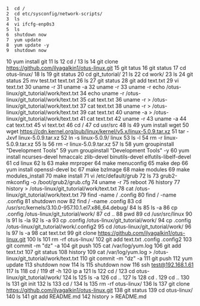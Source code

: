     1  cd /
    2  cd etc/sysconfig/network-scripts/
    3  ls
    4  vi ifcfg-enp0s3 
    5  ls
    6  shutdown now
    7  yum update
    8  yum update -y
    9  shutdown now
   10  yum install git
   11  ls
   12  cd /
   13  ls
   14  git clone https://github.com/ilyagalkin1/otus-linux.git
   15  git tatus
   16  git status
   17  cd otus-linux/
   18  ls
   19  git status
   20  cd git_tutorial/
   21  ls
   22  cd work/
   23  ls
   24  git status
   25  mv test.txt  text.txt
   26  ls
   27  git status
   28  git add text.txt 
   29  vi text.txt 
   30  uname -r
   31  uname -a
   32  uname -r
   33  uname -r echo /otus-linux/git_tutorial/work/text.txt 
   34  echo uname -r  /otus-linux/git_tutorial/work/text.txt 
   35  cat text.txt 
   36  uname -r > /otus-linux/git_tutorial/work/text.txt 
   37  cat text.txt 
   38  uname -r > /otus-linux/git_tutorial/work/text.txt 
   39  cat text.txt 
   40  uname -a > /otus-linux/git_tutorial/work/text.txt 
   41  cat text.txt 
   42  uname -r
   43  uname -a
   44  cat text.txt 
   45  vi text.txt 
   46  cd /
   47  cd usr/src
   48  ls
   49  yum install wget
   50  wget https://cdn.kernel.org/pub/linux/kernel/v5.x/linux-5.0.9.tar.xz
   51  tar -Jxvf linux-5.0.9.tar.xz 
   52  ln -s linux-5.0.9/ linux
   53  ls -l
   54  rm -r linux-5.0.9.tar.xz 
   55  ls
   56  rm -r linux-5.0.9.tar.xz 
   57  ls
   58   yum groupinstall "Development Tools"
   59   yum groupinstall "Development Tools" -y
   60  yum install ncurses-devel hmaccalc zlib-devel binutils-devel elfutils-libelf-devel
   61  cd linux
   62  ls
   63  make mrproper
   64  make menuconfig
   65  make dep
   66  yum install openssl-devel bc
   67  make bzImage
   68  make modules
   69  make modules_install
   70  make install
   71  vi /etc/default/grub
   72  ls
   73  grub2-mkconfig -o /boot/grub2/grub.cfg
   74  uname -r
   75  reboot
   76  history
   77  history > /otus-linux/git_tutorial/work/text.txt 
   78  cat /otus-linux/git_tutorial/work/text.txt 
   79  find -name / .config
   80  find / -name .config
   81  shutdown now
   82  find / -name .config
   83  cd /usr/src/kernels/3.10.0-957.10.1.el7.x86_64.debug/
   84  ls
   85  ls -a
   86  cp .config  /otus-linux/git_tutorial/work/
   87  cd ..
   88  pwd
   89  cd /usr/src/linux
   90  ls
   91  ls -la
   92  ls -a
   93  cp .config  /otus-linux/git_tutorial/work/
   94  cp .config  /otus-linux/git_tutorial/work/.config2
   95  cd /otus-linux/git_tutorial/work/
   96  ls
   97  ls -a
   98  cat text.txt 
   99  git clone https://github.com/ilyagalkin1/otus-linux.git
  100  ls
  101  rm -rf otus-linux/
  102  git add text.txt .config .config2
  103  git commit -m "dz" -a
  104  git push
  105  cat /var/log/yum.log 
  106  git add text.txt 
  107  git status
  108  history
  109  cat /var/log/yum.log > /otus-linux/git_tutorial/work/text.txt 
  110  git commit -m "dz" -a
  111  git push
  112  yum update
  113  shutdown now
  114  ls
  115  shutdown now
  116  ssh test@192.168.1.61
  117  ls
  118  cd /
  119  df -h
  120  ip a
  121  ls
  122  cd /
  123  cd otus-linux/git_tutorial/work/
  124  ls
  125  ls -a
  126  cd ..
  127  ls
  128  cd .
  129  cd ..
  130  ls
  131  git init
  132  ls
  133  cd /
  134  ls
  135  rm -rf otus-linux/
  136  ls
  137  git clone https://github.com/ilyagalkin1/otus-linux.git
  138  git status
  139  cd otus-linux/
  140  ls
  141  git add README.md 
  142  history > README.md 
